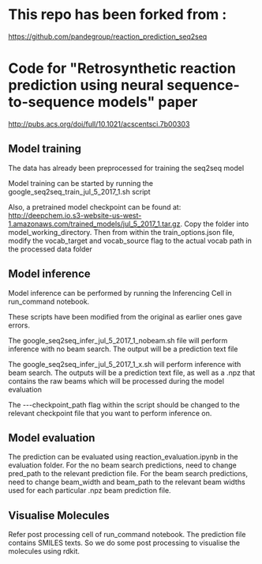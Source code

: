 # This repo has been forked from :
https://github.com/pandegroup/reaction_prediction_seq2seq

# Code for "Retrosynthetic reaction prediction using neural sequence-to-sequence models" paper
http://pubs.acs.org/doi/full/10.1021/acscentsci.7b00303



## Model training
The data has already been preprocessed for training the seq2seq model

Model training can be started by running the google_seq2seq_train_jul_5_2017_1.sh script

Also, a pretrained model checkpoint can be found at: http://deepchem.io.s3-website-us-west-1.amazonaws.com/trained_models/jul_5_2017_1.tar.gz. Copy the folder into model_working_directory. Then from within the train_options.json file, modify the vocab_target and vocab_source flag to the actual vocab path in the processed data folder

## Model inference
Model inference can be performed by running the Inferencing Cell in run_command notebook.

These scripts have been modified from the original as earlier ones gave errors.

The google_seq2seq_infer_jul_5_2017_1_nobeam.sh file will perform inference with no beam search. The output will be a prediction text file

The google_seq2seq_infer_jul_5_2017_1_x.sh will perform inference with beam search. The outputs will be a prediction text file, as well as a .npz that contains the raw beams which will be processed during the model evaluation 

The ---checkpoint_path flag within the script should be changed to the relevant checkpoint file that you want to perform inference on.

## Model evaluation
The prediction can be evaluated using reaction_evaluation.ipynb in the evaluation folder. For the no beam search predictions, need to change pred_path to the relevant prediction file. For the beam search predictions, need to change beam_width and beam_path to the relevant beam widths used for each particular .npz beam prediction file. 

## Visualise Molecules

Refer post processing cell of run_command notebook.
The prediction file contains SMILES texts. So we do some post processing to visualise the molecules using rdkit.
